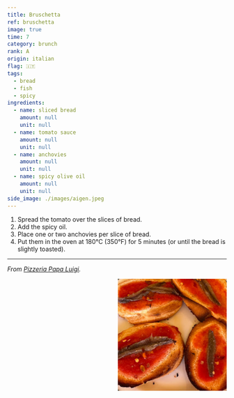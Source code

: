 ```yaml
---
title: Bruschetta
ref: bruschetta
image: true
time: 7
category: brunch
rank: A
origin: italian
flag: 🇮🇹
tags:
  - bread
  - fish
  - spicy
ingredients:
  - name: sliced bread
    amount: null
    unit: null
  - name: tomato sauce
    amount: null
    unit: null
  - name: anchovies
    amount: null
    unit: null
  - name: spicy olive oil
    amount: null
    unit: null
side_image: ./images/aigen.jpeg
---
```


1. Spread the tomato over the slices of bread.
2. Add the spicy oil.
3. Place one or two anchovies per slice of bread.
4. Put them in the oven at 180°C (350°F) for 5 minutes (or until the bread is slightly toasted).
---

_From [Pizzeria Papa Luigi](https://maps.app.goo.gl/wTpAwbJGC6yX76Vn9)._

<img src="images/bruschetta.png" style="width:250px; float:right;"/>